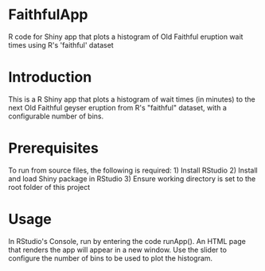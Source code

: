FaithfulApp
===========

R code for Shiny app that plots a histogram of Old Faithful eruption wait times using R's 'faithful' dataset


Introduction
===========
This is a R Shiny app that plots a histogram of wait times (in minutes) to the next Old Faithful geyser eruption from R's "faithful" dataset, with a configurable number of bins.

Prerequisites
===========
To run from source files, the following is required: 1) Install RStudio 2) Install and load Shiny package in RStudio 3) Ensure working directory is set to the root folder of this project

Usage
===========
In RStudio's Console, run by entering the code runApp(). An HTML page that renders the app will appear in a new window. Use the slider to configure the number of bins to be used to plot the histogram.
